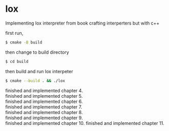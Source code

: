 # lox
Implementing lox interpreter from book crafting interperters but with c++

first run,
```bash
$ cmake -B build
```

then change to build directory
```bash
$ cd build
```

then build and run lox interpeter
```bash
$ cmake --build . && ./lox
```

finished and implemented chapter 4.  
finished and implemented chapter 5.  
finished and implemented chapter 6.  
finished and implemented chapter 7.  
finished and implemented chapter 8.  
finished and implemented chapter 9.  
finished and implemented chapter 10. 
finished and implemented chapter 11.   